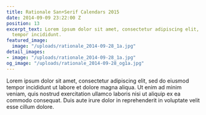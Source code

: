 ```yaml
---
title: Rationale San+Serif Calendars 2015
date: 2014-09-09 23:22:00 Z
position: 13
excerpt_text: Lorem ipsum dolor sit amet, consectetur adipiscing elit, sed do eiusmod
  tempor incididunt.
featured_image:
  image: "/uploads/rationale_2014-09-28_1a.jpg"
detail_images:
- image: "/uploads/rationale_2014-09-28_1a.jpg"
og_image: "/uploads/rationale_2014-09-28_og1a.jpg"
---
```


Lorem ipsum dolor sit amet, consectetur adipiscing elit, sed do eiusmod tempor incididunt ut labore et dolore magna aliqua. Ut enim ad minim veniam, quis nostrud exercitation ullamco laboris nisi ut aliquip ex ea commodo consequat. Duis aute irure dolor in reprehenderit in voluptate velit esse cillum dolore.